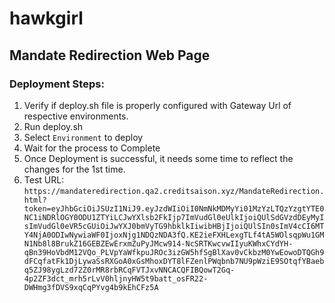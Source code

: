 # hawkgirl

## Mandate Redirection Web Page

### Deployment Steps:

1. Verify if deploy.sh file is properly configured with Gateway Url of respective environments.
2. Run deploy.sh
3. Select `Environment` to deploy
4. Wait for the process to Complete
5. Once Deployment is successful, it needs some time to reflect the changes for the 1st time.
6. Test URL:
```https://mandateredirection.qa2.creditsaison.xyz/MandateRedirection.html?token=eyJhbGciOiJSUzI1NiJ9.eyJzdWIiOiI0NmNkMDMyYi01MzYzLTQzYzgtYTE0NC1iNDRlOGY0ODU1ZTYiLCJwYXlsb2FkIjp7ImVudGl0eUlkIjoiQUlSdGVzdDEyMyIsImVudGl0eVR5cGUiOiJwYXJ0bmVyTG9hbklkIiwibHBjIjoiQUlSIn0sImV4cCI6MTY4NjA0ODIwNywiaWF0IjoxNjg1NDQzNDA3fQ.KE2ieFXHLexgTLf4tA5WOlsqpWu1GMN1Nb8l8BrukZ16GEBZEwErxmZuPyJMcw914-NcSRTKwcvwIIyuKWhxCYdYH-qBn39HoVbdM12VQo_PLVpYaWfkpuJROc3izGW5hfSgBlXav0vCkbzM0YwEowoDTQGh9dFCqfatFk1DjLywaSsRXGoA0xGsMhoxDYT8lFZenlPWqbnb7NU9pWziE9SOtqfYBaebq5ZJ98ygLzd72Z0rMR8rbRCqFVTJxvNNCACQFIBQowT2Gq-4p2ZF3dct_mrh5rLvV0hljnyHW5t9batt_osFR22-DWHmg3fDVS9xqCqPYvg4b9kEhCFz5A```